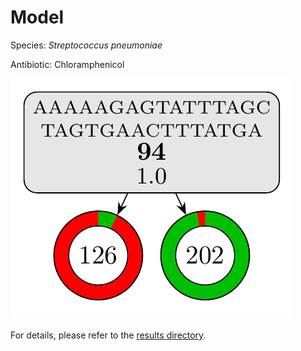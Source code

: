 
# Model

Species: *Streptococcus pneumoniae*

Antibiotic: Chloramphenicol

<a href="./model.pdf"><img src="./model.png" /></a>

For details, please refer to the [results directory](../../../../../results/cart_b/streptococcus%20pneumoniae/chloramphenicol/repeat_5/).

